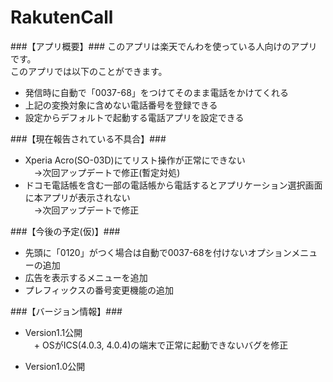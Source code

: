 RakutenCall
===========

###【アプリ概要】###
このアプリは楽天でんわを使っている人向けのアプリです。  
このアプリでは以下のことができます。

+ 発信時に自動で「0037-68」をつけてそのまま電話をかけてくれる
+ 上記の変換対象に含めない電話番号を登録できる
+ 設定からデフォルトで起動する電話アプリを設定できる

###【現在報告されている不具合】###
+ Xperia Acro(SO-03D)にてリスト操作が正常にできない  
　→次回アップデートで修正(暫定対処)  
+ ドコモ電話帳を含む一部の電話帳から電話するとアプリケーション選択画面に本アプリが表示されない  
　→次回アップデートで修正

###【今後の予定(仮)】###
+ 先頭に「0120」がつく場合は自動で0037-68を付けないオプションメニューの追加
+ 広告を表示するメニューを追加
+ プレフィックスの番号変更機能の追加

###【バージョン情報】###
+ Version1.1公開  
　+ OSがICS(4.0.3, 4.0.4)の端末で正常に起動できないバグを修正

+ Version1.0公開  